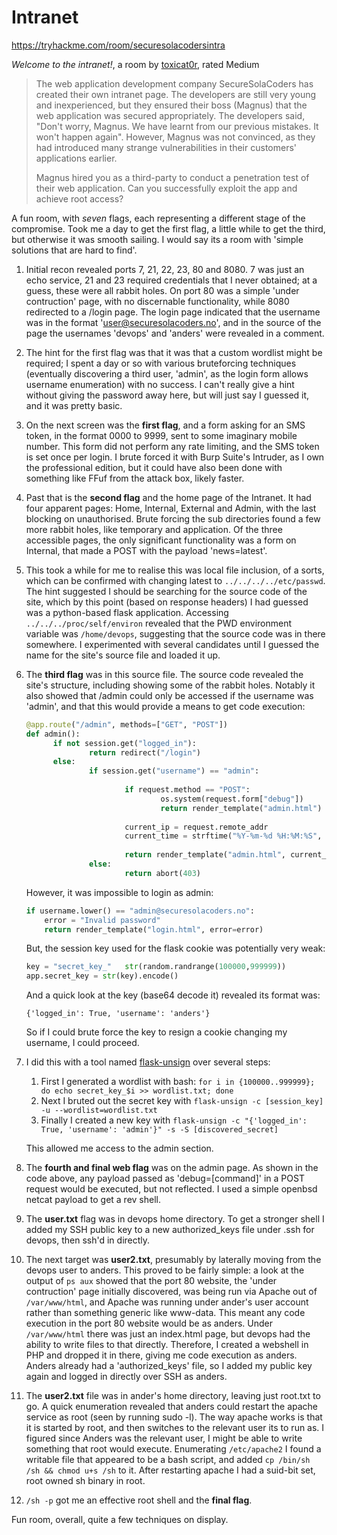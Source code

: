 # Intranet

https://tryhackme.com/room/securesolacodersintra

*Welcome to the intranet!*, a room by [toxicat0r](https://tryhackme.com/p/toxicat0r), rated Medium

> The web application development company SecureSolaCoders has created their own intranet page. The developers are still very young and inexperienced, but they ensured their boss (Magnus) that the web application was secured appropriately. The developers said, "Don't worry, Magnus. We have learnt from our previous mistakes. It won't happen again". However, Magnus was not convinced, as they had introduced many strange vulnerabilities in their customers' applications earlier.
> 
> Magnus hired you as a third-party to conduct a penetration test of their web application. Can you successfully exploit the app and achieve root access?

A fun room, with *seven* flags, each representing a different stage of the compromise. Took me a day to get the first flag, a little while to get the third, but otherwise it was smooth sailing. I would say its a room with 'simple solutions that are hard to find'.

1. Initial recon revealed ports 7, 21, 22, 23, 80 and 8080. 7 was just an echo service, 21 and 23 required credentials that I never obtained; at a guess, these were all rabbit holes. On port 80 was a simple 'under contruction' page, with no discernable functionality, while 8080 redirected to a /login page. The login page indicated that the username was in the format 'user@securesolacoders.no', and in the source of the page the usernames 'devops' and 'anders' were revealed in a comment.

2. The hint for the first flag was that it was that a custom wordlist might be required; I spent a day or so with various bruteforcing techniques (eventually discovering a third user, 'admin', as the login form allows username enumeration) with no success. I can't really give a hint without giving the  password away here, but will just say I guessed it, and it was pretty basic.

3. On the next screen was the **first flag**, and a form asking for an SMS token, in the format 0000 to 9999, sent to some imaginary mobile number. This form did not perform any rate limiting, and the SMS token is set once per login. I brute forced it with Burp Suite's Intruder, as I own the professional edition, but it could have also been done with something like FFuf from the attack box, likely faster.

4. Past that is the **second flag** and the home page of the Intranet. It had four apparent pages: Home, Internal, External and Admin, with the last blocking on unauthorised. Brute forcing the sub directories found a few more rabbit holes, like temporary and application. Of the three accessible pages, the only significant functionality was a form on Internal, that made a POST with the payload 'news=latest'.

5. This took a while for me to realise this was local file inclusion, of a sorts, which can be confirmed with changing latest to `../../../../etc/passwd`. The hint suggested I should be searching for the source code of the site, which by this point (based on response headers) I had guessed was a python-based flask application. Accessing `../../../proc/self/environ` revealed that the PWD environment variable was `/home/devops`, suggesting that the source code was in there somewhere. I experimented with several candidates until I guessed the name for the site's source file and loaded it up.

6. The **third flag** was in this source file. The source code revealed the site's structure, including showing some of the rabbit holes. Notably it also showed that /admin could only be accessed if the username was 'admin', and that this would provide a means to get code execution:

    ```python
    @app.route("/admin", methods=["GET", "POST"])
    def admin():
          if not session.get("logged_in"):
                  return redirect("/login")
          else:
                  if session.get("username") == "admin":
  
                          if request.method == "POST":
                                  os.system(request.form["debug"])
                                  return render_template("admin.html")
  
                          current_ip = request.remote_addr
                          current_time = strftime("%Y-%m-%d %H:%M:%S", gmtime())
  
                          return render_template("admin.html", current_ip=current_ip, current_time=current_time)
                  else:
                          return abort(403)
    ```
    
    However, it was impossible to login as admin:
    
    ```python
    if username.lower() == "admin@securesolacoders.no":
        error = "Invalid password"
        return render_template("login.html", error=error)
    ```
    
    But, the session key used for the flask cookie was potentially very weak:
  
    ```python
    key = "secret_key_"   str(random.randrange(100000,999999))
    app.secret_key = str(key).encode()
    ```
    
    And a quick look at the key (base64 decode it) revealed its format was:
  
    ```
    {'logged_in': True, 'username': 'anders'}
    ```
  
    So if I could brute force the key to resign a cookie changing my username, I could proceed.
  
7. I did this with a tool named [flask-unsign](https://pypi.org/project/flask-unsign/) over several steps:

    1. First I generated a wordlist with bash: `for i in {100000..999999}; do echo secret_key_$i >> wordlist.txt; done`
    2. Next I bruted out the secret key with `flask-unsign -c [session_key] -u --wordlist=wordlist.txt`
    3. Finally I created a new key with `flask-unsign -c "{'logged_in': True, 'username': 'admin'}" -s -S [discovered_secret]`
  
    This allowed me access to the admin section.
  
8. The **fourth and final web flag** was on the admin page. As shown in the code above, any payload passed as 'debug=[command]' in a POST request would be executed, but not reflected. I used a simple openbsd netcat payload to get a rev shell.

9. The **user.txt** flag was in devops home directory. To get a stronger shell I added my SSH public key to a new authorized_keys file under .ssh for devops, then ssh'd in directly.

10. The next target was **user2.txt**, presumably by laterally moving from the devops user to anders. This proved to be fairly simple: a look at the output of `ps aux` showed that the port 80 website, the 'under contruction' page initially discovered, was being run via Apache out of `/var/www/html`, and Apache was running under ander's user account rather than something generic like www-data. This meant any code execution in the port 80 website would be as anders. Under `/var/www/html` there was just an index.html page, but devops had the ability to write files to that directly. Therefore, I created a webshell in PHP and dropped it in there, giving me code execution as anders. Anders already had a 'authorized_keys' file, so I added my public key again and logged in directly over SSH as anders.

11. The **user2.txt** file was in ander's home directory, leaving just root.txt to go. A quick enumeration revealed that anders could restart the apache service as root (seen by running sudo -l). The way apache works is that it is started by root, and then switches to the relevant user its to run as. I figured since Anders was the relevant user, I might be able to write something that root would execute. Enumerating `/etc/apache2` I found a writable file that appeared to be a bash script, and added `cp /bin/sh /sh && chmod u+s /sh` to it. After restarting apache I had a suid-bit set, root owned sh binary in root.

12. `/sh -p` got me an effective root shell and the **final flag**.

Fun room, overall, quite a few techniques on display. 
